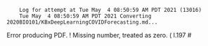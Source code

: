         Log for attempt at Tue May  4 08:50:59 AM PDT 2021 (13016)
        Tue May  4 08:50:59 AM PDT 2021 Converting 2020BIO101/KBxDeepLearningCOVIDForecasting.md...
Error producing PDF.
! Missing number, treated as zero.
<to be read again> 
                   (
l.197 \#

